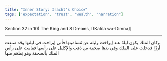 ```yaml
---
title: "Inner Story: Iracht's Choice"
tags: ['expectation', 'trust', 'wealth', "narration"]
---
```


 Section 32 in 10) The King and 8 Dreams, [[Kalīla wa-Dimna]]

---
وكان الملك يكون ليلةً عند إيراخت وليلة عن مُساميتها فأتى إيراخت في ليلتها  وقد صنعت أرزًا  فدخلت على الملك وفي يدها صحفة من ذهب والإكليل على رأسها فقامت على رأس الملك بالصحفة وهو يَطعَم منها
